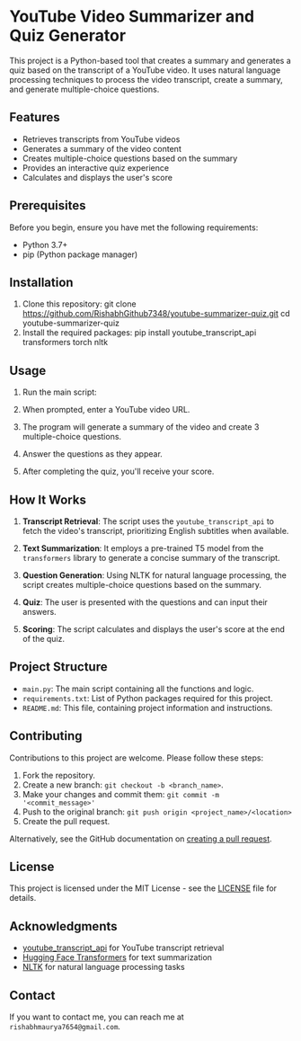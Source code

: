 # YouTube Video Summarizer and Quiz Generator

This project is a Python-based tool that creates a summary and generates a quiz based on the transcript of a YouTube video. It uses natural language processing techniques to process the video transcript, create a summary, and generate multiple-choice questions.

## Features

- Retrieves transcripts from YouTube videos
- Generates a summary of the video content
- Creates multiple-choice questions based on the summary
- Provides an interactive quiz experience
- Calculates and displays the user's score

## Prerequisites

Before you begin, ensure you have met the following requirements:

- Python 3.7+
- pip (Python package manager)

## Installation

1. Clone this repository: git clone https://github.com/RishabhGithub7348/youtube-summarizer-quiz.git
   cd youtube-summarizer-quiz
3. Install the required packages: pip install youtube_transcript_api transformers torch nltk

 ## Usage

1. Run the main script:
2.  When prompted, enter a YouTube video URL.

3. The program will generate a summary of the video and create 3 multiple-choice questions.

4. Answer the questions as they appear.

5. After completing the quiz, you'll receive your score.

## How It Works

1. **Transcript Retrieval**: The script uses the `youtube_transcript_api` to fetch the video's transcript, prioritizing English subtitles when available.

2. **Text Summarization**: It employs a pre-trained T5 model from the `transformers` library to generate a concise summary of the transcript.

3. **Question Generation**: Using NLTK for natural language processing, the script creates multiple-choice questions based on the summary.

4. **Quiz**: The user is presented with the questions and can input their answers.

5. **Scoring**: The script calculates and displays the user's score at the end of the quiz.

## Project Structure

- `main.py`: The main script containing all the functions and logic.
- `requirements.txt`: List of Python packages required for this project.
- `README.md`: This file, containing project information and instructions.

## Contributing

Contributions to this project are welcome. Please follow these steps:

1. Fork the repository.
2. Create a new branch: `git checkout -b <branch_name>`.
3. Make your changes and commit them: `git commit -m '<commit_message>'`
4. Push to the original branch: `git push origin <project_name>/<location>`
5. Create the pull request.

Alternatively, see the GitHub documentation on [creating a pull request](https://help.github.com/articles/creating-a-pull-request/).

## License

This project is licensed under the MIT License - see the [LICENSE](LICENSE) file for details.

## Acknowledgments

- [youtube_transcript_api](https://github.com/jdepoix/youtube-transcript-api) for YouTube transcript retrieval
- [Hugging Face Transformers](https://github.com/huggingface/transformers) for text summarization
- [NLTK](https://www.nltk.org/) for natural language processing tasks

## Contact

If you want to contact me, you can reach me at `rishabhmaurya7654@gmail.com`.

   
